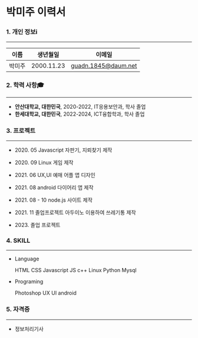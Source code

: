 # 박미주 이력서

### 1. 개인 정보ℹ️
***
이름 | 생년월일 | 이메일
--- | --- | --- |
박미주 | 2000.11.23 | guadn.1845@daum.net

### 2. 학력 사항🎓
***
* **안산대학교, 대한민국**, 2020-2022, IT응용보안과, 학사 졸업
* **한세대학교, 대한민국**, 2022-2024, ICT융합학과, 학사 졸업

### 3. 프로젝트
***
* <p> 2020. 05 Javascript 자판기, 지뢰찾기 제작
* <p>  2020. 09 Linux 게임 제작
* <p> 2021. 06 UX,UI 예매 어플 앱 디자인 
* <p>  2021. 08 android 다이어리 앱 제작
* <p>  2021. 08 - 10 node.js 사이트 제작
* <p>  2021. 11 졸업프로젝트 아두이노 이용하여 쓰레기통 제작
* <p>  2023. 졸업 프로젝트 

### 4. SKILL 
***
- Language 
   <p> HTML CSS Javascript JS c++ Linux Python Mysql

- Programing 
   <p>Photoshop UX UI android 

### 5. 자격증
***
* 정보처리기사

